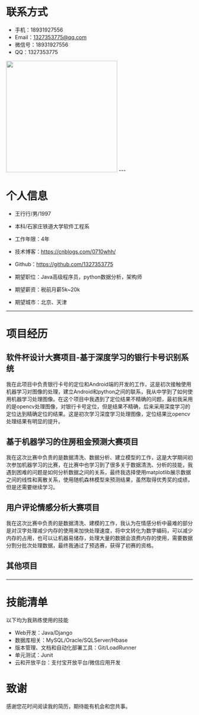 
# 联系方式

- 手机：18931927556
- Email：1327353775@qq.com
- 微信号：18931927556
- QQ：1327353775
<img src="1A2A2092.JPG"  height="300">
---

# 个人信息

 - 王行行/男/1997 
 - 本科/石家庄铁道大学软件工程系 
 - 工作年限：4年
 - 技术博客：https://cnblogs.com/0710whh/ 
 - Github：https://github.com/1327353775 

 - 期望职位：Java高级程序员，python数据分析，架构师
 - 期望薪资：税前月薪5k~20k
 - 期望城市：北京、天津

---

# 项目经历

## 软件杯设计大赛项目-基于深度学习的银行卡号识别系统 
我在此项目中负责银行卡号的定位和Android端的开发的工作，这是初次接触使用机器学习对图像的处理，建立Android和python之间的联系，我从中学到了如何使用机器学习处理图像。在这个项目中我遇到了定位结果不精确的问题，最初我采用的是opencv处理图像，对银行卡号定位，但是结果不精确，后来采用深度学习的定位达到精确定位的结果。这是初次学习深度学习处理图像，定位结果比opencv处理结果有明显的提升。


## 基于机器学习的住房租金预测大赛项目 
我在这次比赛中负责的是数据清洗、数据分析、建立模型的工作，这是大学期间初次参加机器学习的比赛，在比赛中也学习到了很多关于数据清洗、分析的技能，我遇到困难的问题是如何分析数据之间的关系，最终我选择使用matplotlib展示数据之间的线性和离散关系，使用随机森林模型来预测结果，虽然取得优秀奖的成绩，但是还需要继续学习。


## 用户评论情感分析大赛项目 
我在这次比赛中负责的是数据清洗、建模的工作，我认为在情感分析中最难的部分是对汉字处理减少内存的使用来加快处理速度，将中文转化为数字编码，可以减少内存的占用，也可以让机器易储存，处理大量的数据会浪费内存的使用，需要数据分割分批次处理数据，最终我通过了预选赛，获得了初赛的资格。

## 其他项目

###

---

# 技能清单

以下均为我熟练使用的技能

- Web开发：Java/Django
- 数据库相关：MySQL/Oracle/SQLServer/Hbase
- 版本管理、文档和自动化部署工具：Git/LoadRunner
- 单元测试：Junit
- 云和开放平台：支付宝开放平台/微信应用开发

# 致谢
感谢您花时间阅读我的简历，期待能有机会和您共事。
